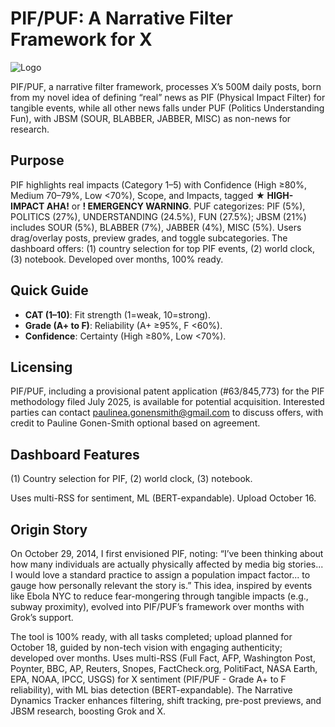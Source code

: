 # PIF/PUF: A Narrative Filter Framework for X

![Logo](logo.png) <!-- Placeholder for future logo -->

PIF/PUF, a narrative filter framework, processes X’s 500M daily posts, born from my novel idea of defining “real” news as PIF (Physical Impact Filter) for tangible events, while all other news falls under PUF (Politics Understanding Fun), with JBSM (SOUR, BLABBER, JABBER, MISC) as non-news for research.

## Purpose
PIF highlights real impacts (Category 1–5) with Confidence (High ≥80%, Medium 70–79%, Low <70%), Scope, and Impacts, tagged **★ HIGH-IMPACT AHA!** or **! EMERGENCY WARNING**. PUF categorizes: PIF (5%), POLITICS (27%), UNDERSTANDING (24.5%), FUN (27.5%); JBSM (21%) includes SOUR (5%), BLABBER (7%), JABBER (4%), MISC (5%). Users drag/overlay posts, preview grades, and toggle subcategories. The dashboard offers: (1) country selection for top PIF events, (2) world clock, (3) notebook. Developed over months, 100% ready.

## Quick Guide
- **CAT (1–10)**: Fit strength (1=weak, 10=strong).
- **Grade (A+ to F)**: Reliability (A+ ≥95%, F <60%).
- **Confidence**: Certainty (High ≥80%, Low <70%).

## Licensing
PIF/PUF, including a provisional patent application (#63/845,773) for the PIF methodology filed July 2025, is available for potential acquisition. Interested parties can contact paulinea.gonensmith@gmail.com to discuss offers, with credit to Pauline Gonen-Smith optional based on agreement.

## Dashboard Features
(1) Country selection for PIF, (2) world clock, (3) notebook.

Uses multi-RSS for sentiment, ML (BERT-expandable). Upload October 16.

## Origin Story
On October 29, 2014, I first envisioned PIF, noting: “I’ve been thinking about how many individuals are actually physically affected by media big stories... I would love a standard practice to assign a population impact factor... to gauge how personally relevant the story is.” This idea, inspired by events like Ebola NYC to reduce fear-mongering through tangible impacts (e.g., subway proximity), evolved into PIF/PUF’s framework over months with Grok’s support.

The tool is 100% ready, with all tasks completed; upload planned for October 18, guided by non-tech vision with engaging authenticity; developed over months. Uses multi-RSS (Full Fact, AFP, Washington Post, Poynter, BBC, AP, Reuters, Snopes, FactCheck.org, PolitiFact, NASA Earth, EPA, NOAA, IPCC, USGS) for X sentiment (PIF/PUF - Grade A+ to F reliability), with ML bias detection (BERT-expandable). The Narrative Dynamics Tracker enhances filtering, shift tracking, pre-post previews, and JBSM research, boosting Grok and X.

